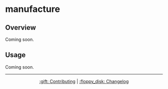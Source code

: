 # manufacture

## Overview

Coming soon.

## Usage

Coming soon.

<hr/>

<p align="center">
  <a href="../../CONTRIBUTING.md">:gift: Contributing</a>
  |
  <a href="CHANGELOG.md">:floppy_disk: Changelog</a>
</p>
